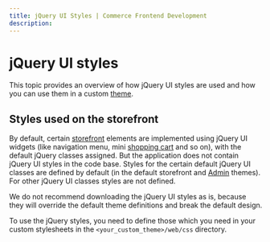 ```yaml
---
title: jQuery UI Styles | Commerce Frontend Development
description:
---
```


# jQuery UI styles

This topic provides an overview of how jQuery UI styles are used and how you can use them in a custom [theme](https://glossary.magento.com/theme).

## Styles used on the storefront

By default, certain [storefront](https://glossary.magento.com/storefront) elements are implemented using jQuery UI widgets (like navigation menu, mini [shopping cart](https://glossary.magento.com/shopping-cart) and so on), with the default jQuery classes assigned. But the application does not contain jQuery UI styles in the code base. Styles for the certain default jQuery UI classes are defined by default (in the default storefront and [Admin](https://glossary.magento.com/admin) themes). For other jQuery UI classes styles are not defined.

We do not recommend downloading the jQuery UI styles as is, because they will override the default theme definitions and break the default design.

To use the jQuery styles, you need to define those which you need in your custom stylesheets in the `<your_custom_theme>/web/css` directory.
